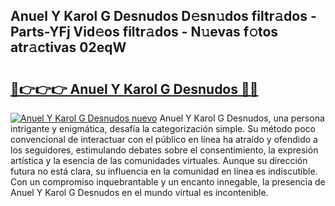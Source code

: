 ## Anuel Y Karol G Desnudos D𝚎sn𝚞dos filtr𝚊dos - Parts-YFj Vid𝚎os filtr𝚊dos - N𝚞evas f𝚘tos atr𝚊ctivas 02eqW

# <h2><a href="http://mb82g4s.tromn.icu/?c=Anuel+Y+Karol+G+Desnudos">🔗👉👉👉 Anuel Y Karol G Desnudos 🔗🔗</a></h2>

[![Anuel Y Karol G Desnudos nuevo](https://i.imgur.com/pEAQMta.gif)](http://mb82g4s.tromn.icu/?c=Anuel+Y+Karol+G+Desnudos)
Anuel Y Karol G Desnudos, una persona intrigante y enigmática, desafía la categorización simple. Su método poco convencional de interactuar con el público en línea ha atraído y ofendido a los seguidores, estimulando debates sobre el consentimiento, la expresión artística y la esencia de las comunidades virtuales. Aunque su dirección futura no está clara, su influencia en la comunidad en línea es indiscutible. Con un compromiso inquebrantable y un encanto innegable, la presencia de Anuel Y Karol G Desnudos en el mundo virtual es incontenible.
